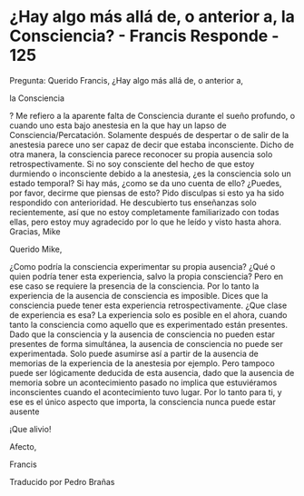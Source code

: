 # ¿Hay algo más allá de, o anterior a, la Consciencia? - Francis Responde - 125

Pregunta: Querido Francis, ¿Hay algo más allá de, o anterior a,

la Consciencia

? Me refiero a la aparente falta de Consciencia durante el sueño profundo, o cuando uno esta bajo anestesia en la que hay un lapso de Consciencia/Percatación. Solamente después de despertar o de salir de la anestesia parece uno ser capaz de decir que estaba inconsciente. Dicho de otra manera, la consciencia parece reconocer su propia ausencia solo retrospectivamente. Si no soy consciente del hecho de que estoy durmiendo o inconsciente debido a la anestesia, ¿es la consciencia solo un estado temporal? Si hay más, ¿como se da uno cuenta de ello? ¿Puedes, por favor, decirme que piensas de esto? Pido disculpas si esto ya ha sido respondido con anterioridad. He descubierto tus enseñanzas solo recientemente, así que no estoy completamente familiarizado con todas ellas, pero estoy muy agradecido por lo que he leído y visto hasta ahora. Gracias, Mike

Querido Mike,

¿Como podría la consciencia experimentar su propia ausencia? ¿Qué o quien podría tener esta experiencia, salvo la propia consciencia? Pero en ese caso se requiere la presencia de la consciencia. Por lo tanto la experiencia de la ausencia de consciencia es imposible. Dices que la consciencia puede tener esta experiencia retrospectivamente. ¿Que clase de experiencia es esa? La experiencia solo es posible en el ahora, cuando tanto la consciencia como aquello que es experimentado están presentes. Dado que la consciencia y la ausencia de consciencia no pueden estar presentes de forma simultánea, la ausencia de consciencia no puede ser experimentada. Solo puede asumirse así a partir de la ausencia de memorias de la experiencia de la anestesia por ejemplo. Pero tampoco puede ser lógicamente deducida de esta ausencia, dado que la ausencia de memoria sobre un acontecimiento pasado no implica que estuviéramos inconscientes cuando el acontecimiento tuvo lugar. Por lo tanto para ti, y ese es el único aspecto que importa, la consciencia nunca puede estar ausente

¡Que alivio!

Afecto,

Francis

Traducido por Pedro Brañas

